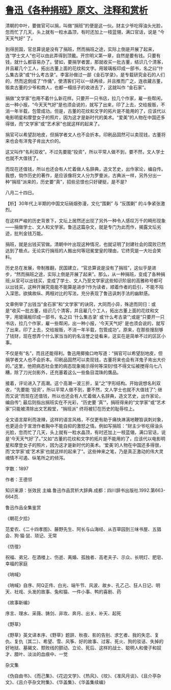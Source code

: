 # [鲁迅《各种捐班》原文、注释和赏析](https://www.vrrw.net/wx/9697.html)

清朝的中叶，要做官可以捐，叫做“捐班”的便是这一伙。财主少爷吃得油头光脸，忽而忙了几天，头上就有一粒水晶顶，有时还加上一枝蓝翎，满口官话，说是 “今天天气好” 了。

到得民国，官总算说是没有了捐班，然而捐班之途，实际上倒是开展了起来，连“学士文人”也可以由此弄得到顶戴。开宗明义第一章，自然是要有钱。只要有钱，就什么都容易办了。譬如，要捐学者罢，那就收买一批古董，结识几个清客，并且雇几个工人，拓出古董上面的花纹和文字。用玻璃板印成一部书，名之曰“什么集古录”或“什么考古录”。李富孙做过一部《金石学录》，是专载研究金石的人们的，然而这倒成了“作俑”，使清客们可以一续再续，并且推而广之，连收藏古董，贩卖古董的少爷和商人，也都一榻括子的收进去了，这就叫作 “金石家”。

捐做“文学家”也用不着什么新花样。只要开一只书店，拉几个作家，雇一些帮闲，出一种小报，“今天天气好”是也须会说的，就写了出来，印了上去，交给报贩，不消一年半载，包管成功。但是，古董的花纹和文字的拓片是不能用的了，应该代以电影明星和摩登女子的照片，因为这才是新时代的美术。“爱美”的人物在中国还多得很，而“文学家”或“艺术家”也就这样的起来了。

捐官可以希望刮地皮，但捐学者文人也不会折本。印刷品固然可以卖现钱，古董将来也会有洋鬼子肯出大价的。

这又叫作“名利双收”。不过先要能“投资”，所以平常人做不到，要不然，文人学士也就不大值钱了。

而现在还值钱，所以也还会有人忙着做人名辞典，造文艺史，出作家论，编自传。我想，倘作历史的著作，是应该像将文人分为罗曼派，古典派一样，另外分出一种“捐班”派来的，历史要“真”，招些忌恨也只好硬挺，是不是?

八月二十四日。



【析】30年代上半期的中国文坛硝烟弥漫，文化“围剿” 与 “反围剿” 的斗争紧张激烈。

在这样严峻的历史背景下，文坛上居然还出现了另外一种令人感叹万千的畸形现象——捐做学士、文人和文学家。鲁迅这篇杂文，就是专门为此而作，揭露文坛劣迹，批判金钱万能。

捐班，就是出钱买官做。清朝中叶出现这种情况，也就证明了封建社会的腐败已然达到了极点。无论实行捐班的人搬出何等冠冕堂皇的理由，它终究是一大社会笑料。

历史总在发展，帝制推翻，民国建立，“官总算说是没有了捐班”，这似乎是进步，“然而捐班之途，实际上倒是开展了起来”。那么，从一种捐班，变成了各种捐班;从官可以出钱买，变成了学士、文人乃至文学家这些知识阶层的高雅称号都可以出钱买，这种开展究竟能不能算是进步?作为读者，顺着作者的启引，不能不陷入深思。欲擒故纵、两相对比的写法，充分表现了鲁迅讽刺手法的幽默感。

文章例举了出钱当“金石家”和“文学家”的诀窍，大同而小异，殊途而同归：或是“收买一批古董，结识几个清客，并且雇几个工人，拓出古董上面的花纹和文字，用玻璃板印成一部书，名之曰 ‘什么集古录’ 或‘什么考古录’”;或是“只要开一只书店，拉几个作家，雇一些帮闲，出一种小报，‘今天天气好’ 是也须会说的，就写了出来，印了上去，交给报贩，不消一年半载，包管成功”。原来，在那些搜刮够了钱财，现在想弄个什么家当当的钓名沽誉之徒看来，这实在是简单不过的区区小事。

不仅是有“名”，而且还能得利。鲁迅用揶揄口吻写道：“捐官可以希望刮地皮，但捐学者文人也不会折本。印刷品固然可以卖现钱，古董将来也会有洋鬼子肯出大价的。”这里，他把病态社会里的病态现象揭示得何等深刻!怪不得文坛被搅得乌七八糟，除了刀光剑影外，还充塞着这么一些鱼目混珠的膺品。

接着，评论进入了高潮。这个高潮一波三折，呈“之”字形结构。开始说想名利双收，“先要能 ‘投资’，所以平常人做不到，要不然，文人学士也就不大值钱了”; 继而又说“而现在还值钱，所以也还会有人忙着做人名辞典，造文艺史，出作家论，编自传”; 最后则指出捐班实在不光彩，“历史要 ‘真’”，捐班得来的“文学家”或“艺术家”只能被清除出文艺殿堂，“捐班派” 终将被钉在历史的耻辱柱上。

全文语言犀利而泼辣，这样的语言风格，不仅更有助于痛快淋漓地鞭笞讽刺对象，也更适合于宣泄作者胸中不能自抑的激怒之情。例如写捐班：“财主少爷吃得油头光脸，忽而忙了几天，头上就有一粒水晶顶，有时还加上一枝蓝翎，满口官话，说是‘今天天气好’了。”又如“古董的花纹和文字的拓片是不能用的了，应该代以电影明星和摩登女子的照片，因为这才是新时代的美术。‘爱美’的人物在中国还多得很，而‘文学家’或‘艺术家’也就这样的起来了”。这些神来之笔，乃是真正激动的伟大灵魂情不可遏、纵笔所之的倾泻。

字数：1897

作者：王德邻

知识来源：张效民 主编.鲁迅作品赏析大辞典.成都：四川辞书出版社.1992.第663-664页.

鲁迅作品全集鉴赏

《朝花夕拾》

范爱农、《二十四孝图》、藤野先生、阿长与山海经、从百草园到三味书屋、五猖会、狗·猫·鼠、琐记、无常

《仿徨》

祝福、弟兄、在酒楼上、伤逝、离婚、孤独者、高老夫子、示众、长明灯、肥皂、幸福的家庭

《呐喊》

《呐喊》自序、阿Q正传、白光、端午节、风波、故乡、孔乙己、狂人日记、明天、社戏、头发的故事、兔和猫、一件小事、鸭的喜剧、药

《故事新编》

序言、理水、采薇、铸剑、非攻、奔月、出关、补天、起死

《野草》

《野草》英文译本序、《野草》题辞、秋夜、影的告别、求乞者、我的失恋、复仇、复仇〔其二〕、希望、雪、风筝、好的故事、过客、死火、狗的驳诘、失掉的好地狱、墓碣文、颓败线的颤动、立论、死后、这样的战士、聪明人和傻子和奴才、腊叶、淡淡的血痕中、一觉

杂文集

《伪自由书》、《而己集》、《花边文学》、《热风》、《坟》、《准风月谈》、《且介亭杂文》、《且介亭杂文附集》、《华盖集》、《华盖集续编》

